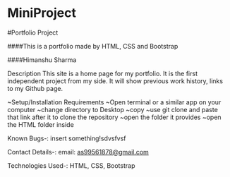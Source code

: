 # MiniProject
#Portfolio Project

####This is a portfolio made by HTML, CSS and Bootstrap

####Himanshu Sharma

Description
This site is a home page for my portfolio. It is the first independent project from my side. It will show previous work history, links to my Github page.

~Setup/Installation Requirements
~Open terminal or a similar app on your computer
~change directory to Desktop
~copy 
~use git clone and paste that link after it to clone the repository
~open the folder it provides
~open the HTML folder inside

Known Bugs-:
insert something!sdvsfvsf

Contact Details-:
email: as99561878@gmail.com

Technologies Used-:
HTML, CSS, Bootstrap

